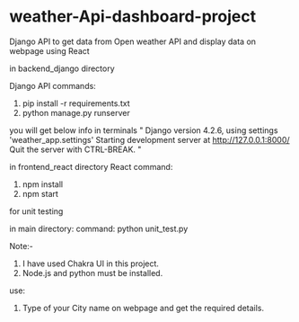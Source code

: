 # weather-Api-dashboard-project
Django API to get data from Open weather API and display data on webpage using React

in backend_django directory

Django API
commands:
1. pip install -r requirements.txt
2. python manage.py runserver

you will get below info in terminals
" Django version 4.2.6, using settings 'weather_app.settings'
Starting development server at http://127.0.0.1:8000/
Quit the server with CTRL-BREAK. "


in frontend_react directory
React
command:
1. npm install
2. npm start

for unit testing 

in main directory:
command:
python unit_test.py


Note:- 
1. I have used Chakra UI in this project.
2. Node.js and python must be installed.


use:
1. Type of your City name on webpage and get the required details.
